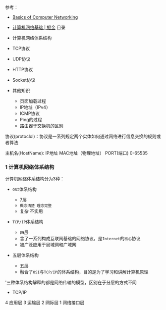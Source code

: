 参考：
- [Basics of Computer Networking](https://www.geeksforgeeks.org/basics-computer-networking/)

- [计算机网络基础 | 掘金](https://juejin.im/entry/5a9600b45188257a6a78fb61)
目录
- 计算机网络体系结构
- TCP协议
- UDP协议
- HTTP协议
- Socket协议
- 其他知识
  - 页面加载过程
  - IP地址（IPv4）
  - ICMP协议
  - Ping的过程
  - 路由器于交换机的区别

协议(protoclol)：协议是一系列规定两个实体如何通过网络进行信息交换的规则或者算法

主机名(HostName):
IP地址
MAC地址（物理地址）
PORT(端口) 0-65535

### 1 计算机网络体系结构

计算机网络体系结构分为3种：
- `OSI`体系结构
  - 7层
  - `概念清楚 理念完整`
  - 复杂 不实用
  
- `TCP/IP`体系结构
  - 四层
  - 含了一系列构成互联网基础的网络协议，是`Internet`的`核心`协议
  - 被广泛应用于局域网和广域网
- 五层体系结构
  - 五层
  - 融合了`OSI`与`TCP/IP`的体系结构，目的是为了学习和讲解计算机原理

'三种体系结构解释的都是网络传输的模型，区别在于分层的方式不同

- TCP/IP

4 应用层
3 运输层
2 网际层
1 网络接口层




